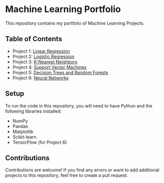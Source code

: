 # Machine Learning Portfolio

This repository contains my portfolio of Machine Learning Projects.

## Table of Contents

- Project 1: [Linear Regression](https://github.com/supreethavadhani/Machine_Learning_Training/tree/master/projects/Project%201%20-%20Linear%20Regression)
- Project 2: [Logistic Regression](https://github.com/supreethavadhani/Machine_Learning_Portfolio/tree/master/projects/Project%202%20-%20Logistic%20Regression)
- Project 3: [K-Nearest Neighbors](/k_nearest_neighbors)
- Project 4: [Support Vector Machines](https://github.com/supreethavadhani/Machine_Learning_Portfolio/tree/master/projects/Project%204%20-%20SVM)
- Project 5: [Decision Trees and Random Forests](https://github.com/supreethavadhani/Machine_Learning_Portfolio/tree/master/projects/Project%205%20-%20Decsion%20Trees)
- Project 6: [Neural Networks](/neural_networks)

## Setup

To run the code in this repository, you will need to have Python and the following libraries installed:

- NumPy
- Pandas
- Matplotlib
- Scikit-learn
- TensorFlow (for Project 6)

## Contributions

Contributions are welcome! If you find any errors or want to add additional projects to this repository, feel free to create a pull request.
